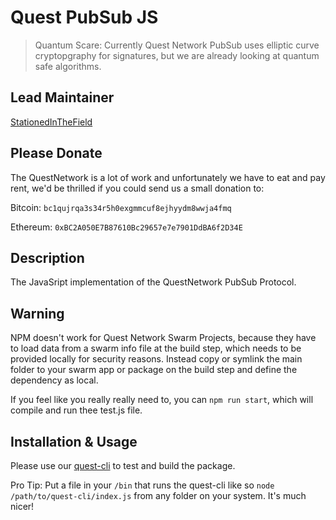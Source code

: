 # Quest PubSub JS
>Quantum Scare: Currently Quest Network PubSub uses elliptic curve cryptopgraphy for signatures, but we are already looking at quantum safe algorithms.

## Lead Maintainer

[StationedInTheField](https://github.com/StationedInTheField)

## Please Donate
The QuestNetwork is a lot of work and unfortunately we have to eat and pay rent, we'd be thrilled if you could send us a small donation to:

Bitcoin:
`bc1qujrqa3s34r5h0exgmmcuf8ejhyydm8wwja4fmq`

Ethereum:
`0xBC2A050E7B87610Bc29657e7e7901DdBA6f2D34E`

## Description

The JavaSript implementation of the QuestNetwork PubSub Protocol.

## Warning

NPM doesn't work for Quest Network Swarm Projects, because they have to load data from a swarm info file at the build step,
which needs to be provided locally for security reasons. Instead copy or symlink the main folder to your swarm app or package on
the build step and define the dependency as local.

If you feel like you really really need to, you can `npm run start`, which will compile and run thee test.js file.

## Installation & Usage

Please use our [quest-cli](https://github.com/QuestNetwork/quest-cli) to test and build the package.

Pro Tip: Put a file in your `/bin` that runs the quest-cli like so `node /path/to/quest-cli/index.js` from any folder on your system. It's much nicer!
